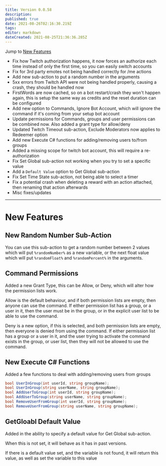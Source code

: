 ```yaml
---
title: Version 0.0.58
description: 
published: true
date: 2021-08-26T02:16:30.219Z
tags: 
editor: markdown
dateCreated: 2021-08-25T21:36:36.285Z
---
```


Jump to [New Features](#new-features)

* Fix how Twitch authorization happens, it now forces an authorize each time instead of only the first time, so you can easily switch accounts
* Fix for 3rd party emotes not being handled correctly for /me actions
* Add new sub-action to put a random number in the arguments
* 5xx errors from Twitch API were not being handled properly, causing a crash, they should be handled now
* FirstWords are now cached, so on a bot restart/crash they won't happen again, this is setup the same way as credits and the reset duration can be configured
* Add new option to Commands, Ignore Bot Account, which will ignore the command if it's coming from your setup bot account
* Update permissions for Commands, groups and user permissions can be combined now. Also added a grant type for allow/deny
* Updated Twitch Timeout sub-action, Exclude Moderators now applies to Redeemer option
* Add new Execute C# functions for adding/removing users to/from groups
* Added a missing scope for twitch bot account, this will require a re-authorization
* Fix Set Global sub-action not working when you try to set a specific value
* Add a `Default Value` option to Get Global sub-action
* Fix Set Time State sub-action, not being able to select a timer
* Fix a potential crash when deleting a reward with an action attached, then renaming that action afterwards
* Misc fixes/updates

***
# New Features

## New Random Number Sub-Action
You can use this sub-action to get a random number between 2 values which will put `%randomNumber%` as a new variable, or the next float value which will put `%randomFloat%` and `%randomPercent%` in the arguments.

## Command Permissions
Added a new Grant Type, this can be Allow, or Deny, which will alter how the permission lists work.

Allow is the default behaviour, and if both permission lists are empty, then anyone can use the command.  If either permission list has a group, or a user in it, then the user must be in the group, or in the explicit user list to be able to use the command.

Deny is a new option, if this is selected, and both permission lists are empty, then everyone is denied from using the command.  If either permission list has a group or a user in it, and the user trying to activate the command exists in the group, or user list, then they will not be allowed to use the command.

## New Execute C# Functions
Added a few functions to deal with adding/removing users from groups

```csharp
bool UserInGroup(int userId, string groupName);
bool UserInGroup(string userName, string groupName);
bool AddUserToGroup(int userId, string groupName);
bool AddUserToGroup(string userName, string groupName);
bool RemoveUserFromGroup(int userId, string groupName);
bool RemoveUserFromGroup(string userName, string groupName);
```

## GetGloabl Default Value
Added in the ability to specify a default value for Get Global sub-action.

When this is not set, it will behave as it has in past versions.

If there is a default value set, and the variable is not found, it will return this value, as well as set the variable to this value